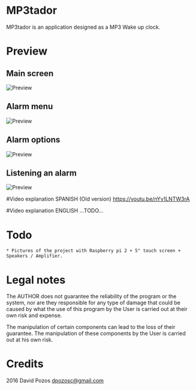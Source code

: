 # MP3tador
MP3tador is an application designed as a MP3 Wake up clock.


# Preview

Main screen
------------------
![Preview](http://i.imgur.com/7jbkR6v.png)

Alarm menu
---------------
![Preview](http://i.imgur.com/t8rv8Ai.png)

Alarm options
-----------------------
![Preview](http://i.imgur.com/esTu7sT.png)

Listening an alarm
------------------
![Preview](http://i.imgur.com/j0UZpdH.png)


#Video explanation SPANISH (Old version)
https://youtu.be/nYv1LNTW3rA

#Video explanation ENGLISH
...TODO...


# Todo
    * Pictures of the project with Raspberry pi 2 + 5" touch screen + Speakers / Amplifier.


# Legal notes
The AUTHOR does not guarantee the reliability of the program or the system, nor are they responsible for any
type of damage that could be caused by what the use of this program by the
User is carried out at their own risk and expense.

The manipulation of certain components can lead to the loss of their guarantee. The manipulation
of these components by the User is carried out at his own risk.


# Credits
2016 David Pozos <dpozosc@gmail.com>
